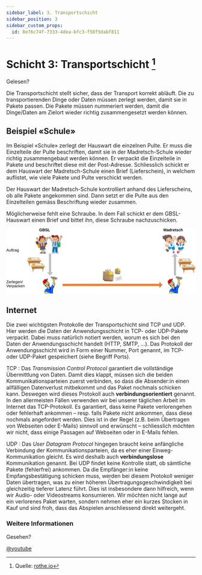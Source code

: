 ```yaml
---
sidebar_label: 3. Transportschicht
sidebar_position: 3
sidebar_custom_props:
  id: 8e76c74f-7333-4dea-bfc3-f58f5dabf811
---
```


#  Schicht 3: Transportschicht [^1]

<Answer type="state" webKey="bfb4ed5e-ed95-4353-bb27-f1c1e2f4b0fe">
Gelesen?
</Answer>

Die Transportschicht stellt sicher, dass der Transport korrekt abläuft. Die zu transportierenden Dinge oder Daten müssen zerlegt werden, damit sie in Pakete passen. Die Pakete müssen nummeriert werden, damit die Dinge/Daten am Zielort wieder richtig zusammengesetzt werden können.

## Beispiel «Schule»
Im Beispiel «Schule» zerlegt der Hauswart die einzelnen Pulte. Er muss die Einzelteile der Pulte beschriften, damit sie in der Madretsch-Schule wieder richtig zusammengebaut werden können. Er verpackt die Einzelteile in Pakete und beschriftet diese mit der Post-Adresse. Schliesslich schickt er dem Hauswart der Madretsch-Schule einen Brief (Lieferschein), in welchem auflistet, wie viele Pakete und Pulte verschickt werden.

Der Hauswart der Madretsch-Schule kontrolliert anhand des Lieferscheins, ob alle Pakete angekommen sind. Dann setzt er die Pulte aus den Einzelteilen gemäss Beschriftung wieder zusammen.

Möglicherweise fehlt eine Schraube. In dem Fall schickt er dem GBSL-Hauswart einen Brief und bittet ihn, diese Schraube nachzuschicken.

![](img/3-school-example.svg)

## Internet

Die zwei wichtigsten Protokolle der Transportschicht sind TCP und UDP. Hier werden die Daten der Anwendungsschicht in TCP- oder UDP-Pakete verpackt. Dabei muss natürlich notiert werden, worum es sich bei den Daten der Anwendungsschicht handelt (HTTP, SMTP, ...). Das Protokoll der Anwendungsschicht wird in Form einer Nummer, Port genannt, im TCP- oder UDP-Paket gespeichert (siehe Begriff Ports).

TCP
: Das *Transmission Control Protocol* garantiert die vollständige Übermittlung von Daten. Damit dies klappt, müssen sich die beiden Kommunikationsparteien zuerst verbinden, so dass die Absender:in einen allfälligen Datenverlust mitbekommt und das Paket nochmals schicken kann. Deswegen wird dieses Protokoll auch **verbindungsorientiert** genannt. In den allermeisten Fällen verwenden wir bei unserer täglichen Arbeit im Internet das TCP-Protokoll. Es garantiert, dass keine Pakete verlorengehen oder fehlerhaft ankommen – resp. falls Pakete nicht ankommen, dass diese nochmals angefordert werden. Dies ist in der Regel (z.B. beim Übertragen von Webseiten oder E-Mails) sinnvoll und erwünscht – schliesslich möchten wir nicht, dass einige Passagen auf Webseiten oder in E-Mails fehlen.

UDP
: Das *User Datagram Protocol* hingegen braucht keine anfängliche Verbindung der Kommunikationsparteien, da es eher einer Einweg-Kommunikation gleicht. Es wird deshalb auch **verbindungslose** Kommunikation genannt. Bei UDP findet keine Kontrolle statt, ob sämtliche Pakete (fehlerfrei) ankommen. Da die Empfänger:in keine Empfangsbestätigung schicken muss, werden bei diesem Protokoll weniger Daten übertragen, was zu einer höheren Übertragungsgeschwindigkeit bei gleichzeitig tieferer Latenz führt. Dies ist insbesondere dann hilfreich, wenn wir Audio- oder Videostreams konsumieren. Wir möchten nicht lange auf ein verlorenes Paket warten, sondern nehmen eher ein kurzes Stocken in Kauf und sind froh, dass das Abspielen anschliessend direkt weitergeht.

### Weitere Informationen

<Answer type="state" webKey="b7117a47-5027-4cd7-a975-76110ce38c30">Gesehen?</Answer>

[@youtube](https://www.youtube-nocookie.com/embed/AYdF7b3nMto)

[^1]: Quelle: [rothe.io](https://rothe.io/?b=network&p=463589)
